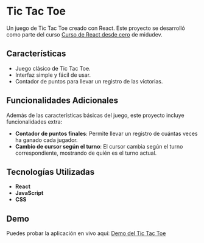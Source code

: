 # Tic Tac Toe

Un juego de Tic Tac Toe creado con React. Este proyecto se desarrolló como parte del curso [Curso de React desde cero](https://www.youtube.com/watch?v=qkzcjwnueLA&list=PLUofhDIg_38q4D0xNWp7FEHOTcZhjWJ29&index=12&ab_channel=midulive) de midudev.

## Características

- Juego clásico de Tic Tac Toe.
- Interfaz simple y fácil de usar.
- Contador de puntos para llevar un registro de las victorias.

## Funcionalidades Adicionales

Además de las características básicas del juego, este proyecto incluye funcionalidades extra:

- **Contador de puntos finales**: Permite llevar un registro de cuántas veces ha ganado cada jugador.
- **Cambio de cursor según el turno**: El cursor cambia según el turno correspondiente, mostrando de quién es el turno actual.

## Tecnologías Utilizadas

- **React**
- **JavaScript**
- **CSS**

## Demo

Puedes probar la aplicación en vivo aquí: [Demo del Tic Tac Toe](https://tictactoe021.netlify.app/)


